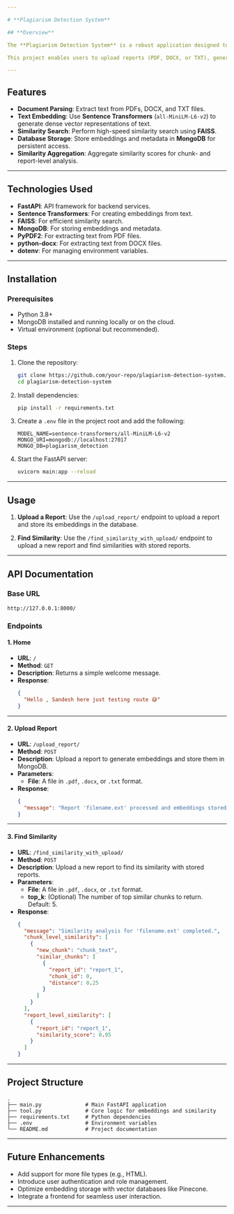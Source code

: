 ```yaml
---

# **Plagiarism Detection System**

## **Overview**

The **Plagiarism Detection System** is a robust application designed to detect similarities between uploaded documents and stored reports using state-of-the-art machine learning techniques. It leverages **Sentence Transformers** for text embedding, **FAISS** for efficient similarity search, and **MongoDB** for embedding storage.

This project enables users to upload reports (PDF, DOCX, or TXT), generate embeddings, store them in a database, and find similarity scores for new reports, ensuring efficient and scalable detection of plagiarized content.

---
```


## **Features**

- **Document Parsing**: Extract text from PDFs, DOCX, and TXT files.
- **Text Embedding**: Use **Sentence Transformers** (`all-MiniLM-L6-v2`) to generate dense vector representations of text.
- **Similarity Search**: Perform high-speed similarity search using **FAISS**.
- **Database Storage**: Store embeddings and metadata in **MongoDB** for persistent access.
- **Similarity Aggregation**: Aggregate similarity scores for chunk- and report-level analysis.

---

## **Technologies Used**

- **FastAPI**: API framework for backend services.
- **Sentence Transformers**: For creating embeddings from text.
- **FAISS**: For efficient similarity search.
- **MongoDB**: For storing embeddings and metadata.
- **PyPDF2**: For extracting text from PDF files.
- **python-docx**: For extracting text from DOCX files.
- **dotenv**: For managing environment variables.

---

## **Installation**

### Prerequisites
- Python 3.8+
- MongoDB installed and running locally or on the cloud.
- Virtual environment (optional but recommended).

### Steps
1. Clone the repository:
   ```bash
   git clone https://github.com/your-repo/plagiarism-detection-system.git
   cd plagiarism-detection-system
   ```

2. Install dependencies:
   ```bash
   pip install -r requirements.txt
   ```

3. Create a `.env` file in the project root and add the following:
   ```env
   MODEL_NAME=sentence-transformers/all-MiniLM-L6-v2
   MONGO_URI=mongodb://localhost:27017
   MONGO_DB=plagiarism_detection
   ```

4. Start the FastAPI server:
   ```bash
   uvicorn main:app --reload
   ```

---

## **Usage**

1. **Upload a Report**:
   Use the `/upload_report/` endpoint to upload a report and store its embeddings in the database.

2. **Find Similarity**:
   Use the `/find_similarity_with_upload/` endpoint to upload a new report and find similarities with stored reports.

---

## **API Documentation**

### **Base URL**
```plaintext
http://127.0.0.1:8000/
```

### **Endpoints**

#### 1. **Home**
- **URL**: `/`
- **Method**: `GET`
- **Description**: Returns a simple welcome message.
- **Response**:
  ```json
  {
    "Hello , Sandesh here just testing route 😅"
  }
  ```

---

#### 2. **Upload Report**
- **URL**: `/upload_report/`
- **Method**: `POST`
- **Description**: Upload a report to generate embeddings and store them in MongoDB.
- **Parameters**:
  - **File**: A file in `.pdf`, `.docx`, or `.txt` format.
- **Response**:
  ```json
  {
    "message": "Report 'filename.ext' processed and embeddings stored successfully."
  }
  ```

---

#### 3. **Find Similarity**
- **URL**: `/find_similarity_with_upload/`
- **Method**: `POST`
- **Description**: Upload a new report to find its similarity with stored reports.
- **Parameters**:
  - **File**: A file in `.pdf`, `.docx`, or `.txt` format.
  - **top_k**: (Optional) The number of top similar chunks to return. Default: 5.
- **Response**:
  ```json
  {
    "message": "Similarity analysis for 'filename.ext' completed.",
    "chunk_level_similarity": [
      {
        "new_chunk": "chunk_text",
        "similar_chunks": [
          {
            "report_id": "report_1",
            "chunk_id": 0,
            "distance": 0.25
          }
        ]
      }
    ],
    "report_level_similarity": [
      {
        "report_id": "report_1",
        "similarity_score": 0.95
      }
    ]
  }
  ```

---

## **Project Structure**
```plaintext
.
├── main.py              # Main FastAPI application
├── tool.py              # Core logic for embeddings and similarity
├── requirements.txt     # Python dependencies
├── .env                 # Environment variables
└── README.md            # Project documentation
```

---

## **Future Enhancements**
- Add support for more file types (e.g., HTML).
- Introduce user authentication and role management.
- Optimize embedding storage with vector databases like Pinecone.
- Integrate a frontend for seamless user interaction.

---
